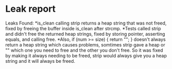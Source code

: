 # Leak report

Leaks Found:
*is_clean calling strip returns a heap string that was not freed, fixed
by freeing the buffer inside is_clean after strcmp.
*Tests called strip and didn't free the returned heap strings, fixed
by storing pointer, asserting equals, and calling free.
*Also, if (num >= size) {
        return "";
}
doesn't always return a heap string which causes problems,
somtimes strip gave a heap or "" which one you need to free and 
the other you don't free. So it was fixed by making it always needing
to be freed, strip would always give you a heap string and it will
always be freed.